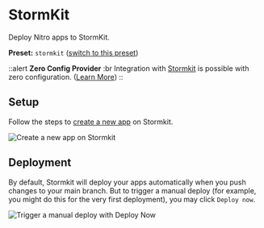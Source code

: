 # StormKit

Deploy Nitro apps to StormKit.

**Preset:** `stormkit` ([switch to this preset](/deploy/#changing-the-deployment-preset))

::alert
**Zero Config Provider**
:br
Integration with [Stormkit](https://www.stormkit.io/) is possible with zero configuration. ([Learn More](/deploy/#zero-config-providers))
::

## Setup

Follow the steps to [create a new app](https://app.stormkit.io/apps/new) on Stormkit.

![Create a new app on Stormkit](/images/stormkit-new-app.png)

## Deployment

By default, Stormkit will deploy your apps automatically when you push changes to your main branch. But to trigger a manual deploy (for example, you might do this for the very first deployment), you may click `Deploy now`.

![Trigger a manual deploy with Deploy Now](/images/stormkit-deploy.png)


